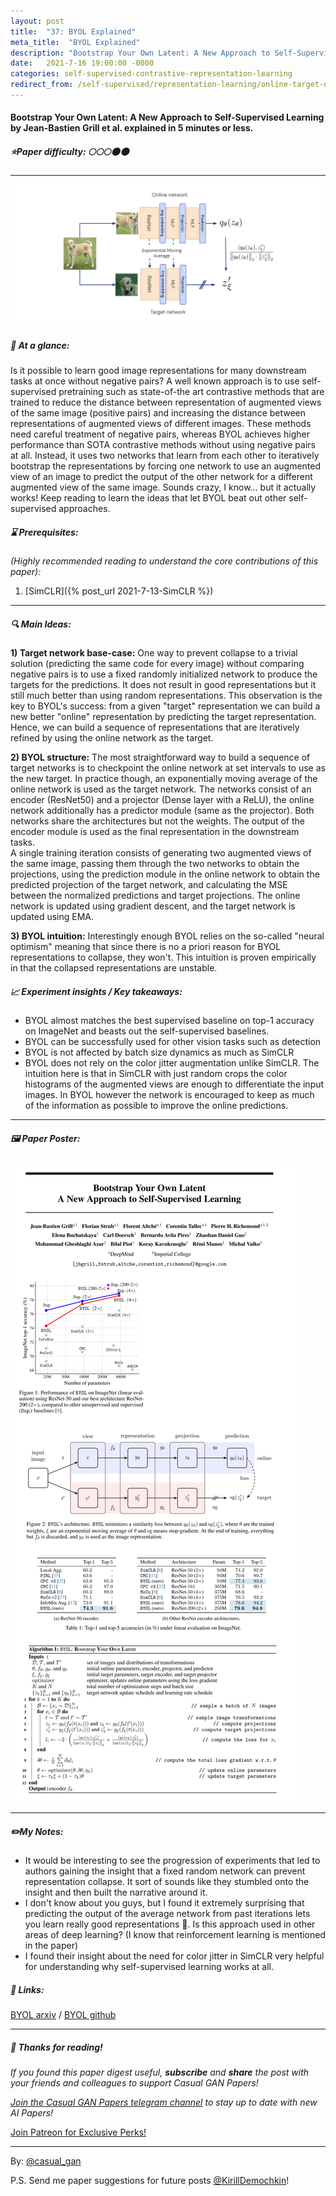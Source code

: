 ```yaml
---
layout: post
title:  "37: BYOL Explained"
meta_title:  "BYOL Explained"
description: "Bootstrap Your Own Latent: A New Approach to Self-Supervised Learning by Jean-Bastien Grill et al. explained in 5 minutes or less"
date:   2021-7-16 19:00:00 -0000
categories: self-supervised-contrastive-representation-learning
redirect_from: /self-supervised/representation-learning/online-target-networks/2021/07/13/BYOL.html
---
```

  
#### Bootstrap Your Own Latent: A New Approach to Self-Supervised Learning by Jean-Bastien Grill et al. explained in 5 minutes or less. 

##### ⭐️Paper difficulty: 🌕🌕🌕🌑🌑 

***

![BYOL: Bootstrap Your Own Latent samples](/assets/images/byol_teaser.jpg "BYOL Paper teaser")

##### 🎯 At a glance:

Is it possible to learn good image representations for many downstream tasks at once without negative pairs? A well known approach is to use self-supervised pretraining such as state-of-the art contrastive methods that are trained to reduce the distance between representation of augmented views of the same image (positive pairs) and increasing the distance between representations of augmented views of different images. These methods need careful treatment of negative pairs, whereas BYOL achieves higher performance than SOTA contrastive methods without using negative pairs at all. Instead, it uses two networks that learn from each other to iteratively bootstrap the representations by forcing one network to use an augmented view of an image to predict the output of the other network for a different augmented view of the same image.  Sounds crazy, I know... but it actually works! Keep reading to learn the ideas that let BYOL beat out other self-supervised approaches.

##### ⌛️ Prerequisites:

*(Highly recommended reading to understand the core contributions of this paper):*
1) [SimCLR]({% post_url 2021-7-13-SimCLR %})

***

##### 🔍 Main Ideas:
**1) Target network base-case:**
One way to prevent collapse to a trivial solution (predicting the same code for every image) without comparing negative pairs is to use a fixed randomly initialized network to produce the targets for the predictions. It does not result in good representations but it still much better than using random representations. This observation is the key to BYOL's success: from a given "target" representation we can build a new better "online" representation by predicting the target representation. Hence, we can build a sequence of representations that are iteratively refined by using the online network as the target.

**2) BYOL structure:**
The most straightforward way to build a sequence of target networks is to checkpoint the online network at set intervals to use as the new target. In practice though, an exponentially moving average of the online network is used as the target network. The networks consist of an encoder (ResNet50) and a projector (Dense layer with a ReLU), the online network additionally has a predictor module (same as the projector). Both networks share the architectures but not the weights. The output of the encoder module is used as the final representation in the downstream tasks.  
A single training iteration consists of generating two augmented views of the same image, passing them through the two networks to obtain the projections, using the prediction module in the online network to obtain the predicted projection of the target network, and calculating the MSE between the normalized predictions and target projections. The online network is updated using gradient descent, and the target network is updated using EMA.

**3) BYOL intuition:**
Interestingly enough BYOL relies on the so-called "neural optimism" meaning that since there is no a priori reason for BYOL representations to collapse, they won't. This intuition is proven empirically in that the collapsed representations are unstable.

##### 📈 Experiment insights / Key takeaways:
- BYOL almost matches the best supervised baseline on top-1 accuracy on ImageNet and beasts out the self-supervised baselines.
- BYOL can be successfully used for other vision tasks such as detection
- BYOL is not affected by batch size dynamics as much as SimCLR
- BYOL does not rely on the color jitter augmentation unlike SimCLR. The intuition here is that in SimCLR with just random crops the color histograms of the augmented views are enough to differentiate the input images. In BYOL however the network is encouraged to keep as much of the information as possible to improve the online predictions.

***

##### 🖼️ Paper Poster:

![BYOL: Bootstrap Your Own Latent explained](/assets/images/BYOL.png "BYOL Paper Poster")

***

##### ✏️My Notes:
- It would be interesting to see the progression of experiments that led to authors gaining the insight that a fixed random network can prevent representation collapse. It sort of sounds like they stumbled onto the insight and then built the narrative around it.
- I don't know about you guys, but I found it extremely surprising that predicting the output of the average network from past iterations lets you learn really good representations 🤯. Is this approach used in other areas of deep learning? (I know that reinforcement learning is mentioned in the paper)
- I found their insight about the need for color jitter in SimCLR very helpful for understanding why self-supervised learning works at all.

##### 🔗 Links:
[BYOL arxiv](https://arxiv.org/pdf/2006.07733.pdf) / [BYOL github](https://github.com/deepmind/deepmind-research/tree/master/byol)

***

##### 👋 Thanks for reading!
*If you found this paper digest useful, **subscribe** and **share** the post with your friends and colleagues to support Casual GAN Papers!*  

*[Join the Casual GAN Papers telegram channel](https://t.me/joinchat/KeutnzlvetRkZGZi) to stay up to date with new AI Papers!*

<a href="https://www.patreon.com/bePatron?u=53448948" data-patreon-widget-type="become-patron-button">Join Patreon for Exclusive Perks!</a><script async src="https://c6.patreon.com/becomePatronButton.bundle.js"></script>

***

By: [@casual_gan](https://t.me/joinchat/KeutnzlvetRkZGZi)

P.S. Send me paper suggestions for future posts
[@KirillDemochkin](mailto:kdemochkin@gmail.com)!

